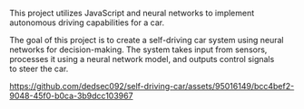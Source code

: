 This project utilizes JavaScript and neural networks to implement autonomous driving capabilities for a car.


The goal of this project is to create a self-driving car system using neural networks for decision-making. The system takes input from sensors, processes it using a neural network model, and outputs control signals to steer the car.



https://github.com/dedsec092/self-driving-car/assets/95016149/bcc4bef2-9048-45f0-b0ca-3b9dcc103967

